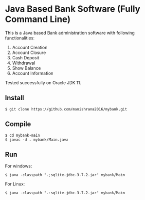 # Java Based Bank Software (Fully Command Line)
This is a Java based Bank administration software with following functionalities:
1. Account Creation
2. Account Closure
3. Cash Deposit
4. Withdrawal
5. Show Balance
6. Account Information

Tested successfully on Oracle JDK 11.

## Install
```
$ git clone https://github.com/manishrana2016/mybank.git
```

## Compile
```
$ cd mybank-main
$ javac -d . mybank/Main.java
```

## Run
For windows:
```
$ java -classpath ".;sqlite-jdbc-3.7.2.jar" mybank/Main
```

For Linux:
```
$ java -classpath ".:sqlite-jdbc-3.7.2.jar" mybank/Main
```
